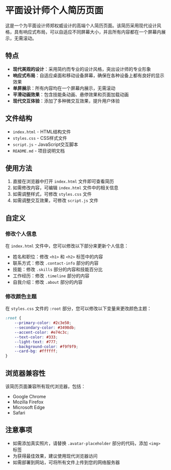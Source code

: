 # 平面设计师个人简历页面

这是一个为平面设计师郑权威设计的高端个人简历页面。该简历采用现代设计风格，具有响应式布局，可以自适应不同屏幕大小，并且所有内容都在一个屏幕内展示，无需滚动。

## 特点

- **现代美观的设计**：采用简约而专业的设计风格，突出设计师的专业形象
- **响应式布局**：自适应桌面和移动设备屏幕，确保在各种设备上都有良好的显示效果
- **单屏展示**：所有内容均在一个屏幕内展示，无需滚动
- **平滑动画效果**：包含技能条动画、悬停效果和页面加载动画
- **现代交互体验**：添加了多种微交互效果，提升用户体验

## 文件结构

- `index.html` - HTML结构文件
- `styles.css` - CSS样式文件
- `script.js` - JavaScript交互脚本
- `README.md` - 项目说明文档

## 使用方法

1. 直接在浏览器中打开 `index.html` 文件即可查看简历
2. 如需修改内容，可编辑 `index.html` 文件中的相关信息
3. 如需调整样式，可修改 `styles.css` 文件
4. 如需调整交互效果，可修改 `script.js` 文件

## 自定义

### 修改个人信息

在 `index.html` 文件中，您可以修改以下部分来更新个人信息：

- 姓名和职位：修改 `<h1>` 和 `<h2>` 标签中的内容
- 联系方式：修改 `.contact-info` 部分的内容
- 技能：修改 `.skills` 部分的内容和技能百分比
- 工作经历：修改 `.timeline` 部分的内容
- 自我介绍：修改 `.about` 部分的内容

### 修改颜色主题

在 `styles.css` 文件的 `:root` 部分，您可以修改以下变量来更改颜色主题：

```css
:root {
    --primary-color: #2c3e50;
    --secondary-color: #3498db;
    --accent-color: #e74c3c;
    --text-color: #333;
    --light-text: #777;
    --background-color: #f9f9f9;
    --card-bg: #ffffff;
}
```

## 浏览器兼容性

该简历页面兼容所有现代浏览器，包括：

- Google Chrome
- Mozilla Firefox
- Microsoft Edge
- Safari

## 注意事项

- 如需添加真实照片，请替换 `.avatar-placeholder` 部分的代码，添加 `<img>` 标签
- 为获得最佳效果，建议使用现代浏览器访问
- 如需部署到网站，可将所有文件上传到您的网络服务器 